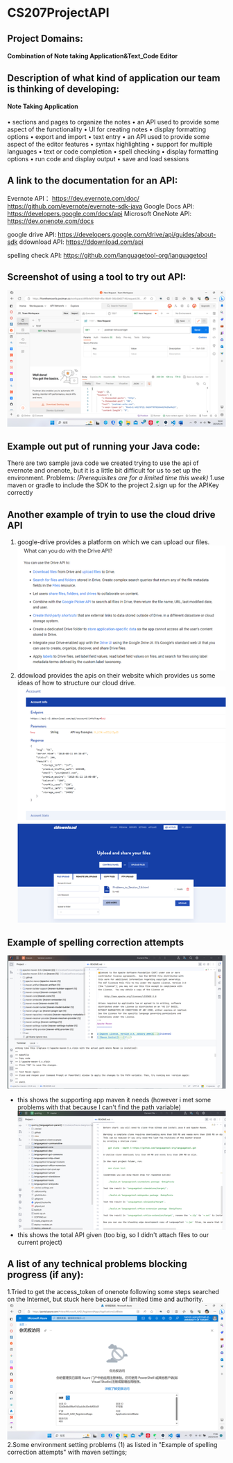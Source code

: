 # CS207ProjectAPI

## Project Domains: 

#### Combination of Note taking Application&Text_Code Editor

## Description of what kind of application our team is thinking of developing:

#### Note Taking Application

•  sections and pages to organize the notes
•	an API used to provide some aspect of the functionality
•	UI for creating notes
•	display formatting options
•	export and import
•	text entry
•	an API used to provide some aspect of the editor features
•	syntax highlighting
•	support for multiple languages
•	text or code completion
•	spell checking
•	display formatting options
•	run code and display output
•	save and load sessions

## A link to the documentation for an API:
Evernote API：
https://dev.evernote.com/doc/
https://github.com/evernote/evernote-sdk-java
Google Docs API:
https://developers.google.com/docs/api
Microsoft OneNote API:
https://dev.onenote.com/docs

google drive API:
https://developers.google.com/drive/api/guides/about-sdk
ddownload API:
https://ddownload.com/api

spelling check API:
https://github.com/languagetool-org/languagetool

## Screenshot of using a tool to try out API:
![Alt text](image.png)
## Example out put of running your Java code:
 There are two sample java code we created trying to use the api of evernote and onenote, but it is a little bit difficult for us to set up the environment.
 Problems:
 *(Prerequisites are for a limited time this week)*
 1.use maven or gradle to include the SDK to the project 
 2.sign up for the APIKey correctly
## Another example of tryin to use the cloud drive API
1. google-drive provides a platform on which we can upload our files.
![img_2.png](img_2.png)
2. ddowload provides the apis on their website which provides us some ideas of how to structure our cloud drive.
![img_1.png](img_1.png)
![img.png](img.png)
## Example of spelling correction attempts
![img_4.png](img_4.png)
* this shows the supporting app maven it needs (however i met some problems with that because I can't find the path variable)
![img_3.png](img_3.png)
* this shows the total API given (too big, so I didn't attach files to our current project)

## A list of any technical problems blocking progress (if any):
1.Tried to get the access_token of onenote following some steps searched on the Internet, but stuck here because of limited time and authority.
![Alt text](image-1.png)
2.Some environment setting problems
(1) as listed in "Example of spelling correction attempts" with maven settings;
